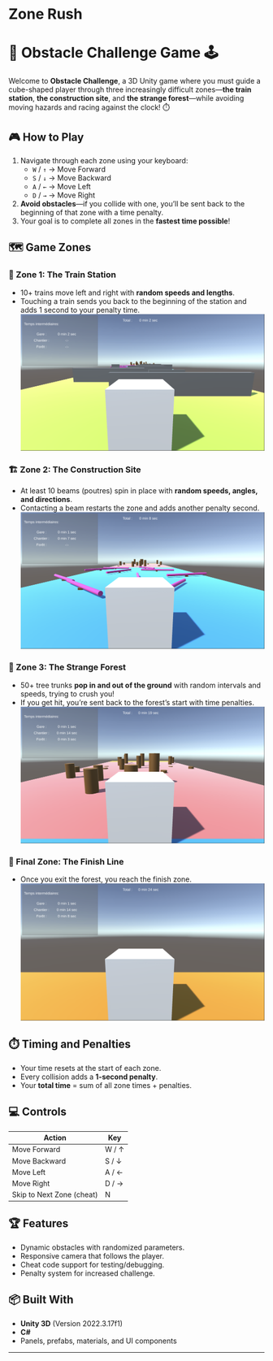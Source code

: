 # Zone Rush


# 🚧 Obstacle Challenge Game 🕹️

Welcome to **Obstacle Challenge**, a 3D Unity game where you must guide a cube-shaped player through three increasingly difficult zones—**the train station**, **the construction site**, and **the strange forest**—while avoiding moving hazards and racing against the clock! ⏱️


## 🎮 How to Play

1. Navigate through each zone using your keyboard:
   - `W` / `↑` → Move Forward  
   - `S` / `↓` → Move Backward  
   - `A` / `←` → Move Left  
   - `D` / `→` → Move Right  
2. **Avoid obstacles**—if you collide with one, you’ll be sent back to the beginning of that zone with a time penalty.
3. Your goal is to complete all zones in the **fastest time possible**!


## 🗺️ Game Zones

### 🚉 Zone 1: The Train Station
- 10+ trains move left and right with **random speeds and lengths**.
- Touching a train sends you back to the beginning of the station and adds 1 second to your penalty time.
![Zone 1: The Train Station](images/rush_image1.png)



### 🏗️ Zone 2: The Construction Site
- At least 10 beams (poutres) spin in place with **random speeds, angles, and directions**.
- Contacting a beam restarts the zone and adds another penalty second.
![Zone 2: The Construction Site](images/rush_image2.png)



### 🌲 Zone 3: The Strange Forest
- 50+ tree trunks **pop in and out of the ground** with random intervals and speeds, trying to crush you!
- If you get hit, you’re sent back to the forest’s start with time penalties.
![Zone 3: The Strange Forest](images/rush_image3.png)



### 🏁 Final Zone: The Finish Line
- Once you exit the forest, you reach the finish zone.
![Final Zone: The Finish Line](images/rush_image4.png)




## ⏱️ Timing and Penalties

- Your time resets at the start of each zone.
- Every collision adds a **1-second penalty**.
- Your **total time** = sum of all zone times + penalties.




## 💻 Controls

| Action                    | Key    |
| ------------------------- | ------ |
| Move Forward              | W / ↑  |
| Move Backward             | S / ↓  |
| Move Left                 | A / ←  |
| Move Right                | D / →  |
| Skip to Next Zone (cheat) | N      |




## 🏆 Features

- Dynamic obstacles with randomized parameters.
- Responsive camera that follows the player.
- Cheat code support for testing/debugging.
- Penalty system for increased challenge.



## 📦 Built With

- **Unity 3D** (Version 2022.3.17f1)
- **C#**
- Panels, prefabs, materials, and UI components

---


